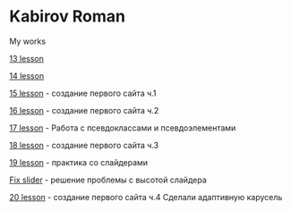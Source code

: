 

# Kabirov Roman
My works


[13 lesson](https://romanov09.github.io/Lesson_13/ "13")

[14 lesson](https://romanov09.github.io/Lesson_14/ "14")

[15 lesson](https://romanov09.github.io/Lesson_15/ "15") - создание первого сайта ч.1

[16 lesson](https://romanov09.github.io/Lesson_16/ "16") - создание первого сайта ч.2

[17 lesson](https://romanov09.github.io/Lesson_17/ "17") - Работа с псевдоклассами и псевдоэлементами

[18 lesson](https://romanov09.github.io/Lesson_18/ "18") - создание первого сайта ч.3

[19 lesson](https://romanov09.github.io/Lesson_19/ "19") - практика со слайдерами

[Fix slider](https://romanov09.github.io/Fix%20Slider/ "Fix slider") - решение проблемы с высотой слайдера

[20 lesson](https://romanov09.github.io/Lesson_20/ "20") - создание первого сайта ч.4 Сделали адаптивную карусель
